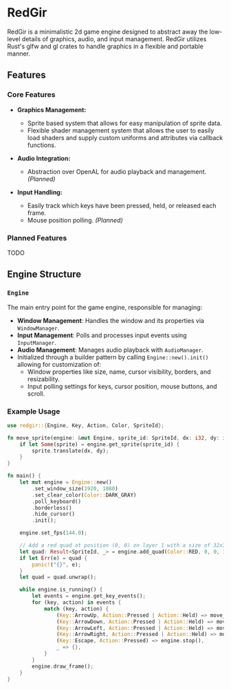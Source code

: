 # RedGir

RedGir is a minimalistic 2d game engine designed to abstract away the low-level details of graphics, audio, and input management.
RedGir utilizes Rust's glfw and gl crates to handle graphics in a flexible and portable manner.

## Features
### Core Features
- **Graphics Management:**
    - Sprite based system that allows for easy manipulation of sprite data.
    - Flexible shader management system that allows the user to easily load shaders and supply custom 
    uniforms and attributes via callback functions.

- **Audio Integration:**
   - Abstraction over OpenAL for audio playback and management. *(Planned)*

- **Input Handling:**
    - Easily track which keys have been pressed, held, or released each frame.
    - Mouse position polling. *(Planned)*

### Planned Features
TODO

## Engine Structure

### `Engine`
The main entry point for the game engine, responsible for managing:
- **Window Management**: Handles the window and its properties via `WindowManager`.
- **Input Management**: Polls and processes input events using `InputManager`.
- **Audio Management**: Manages audio playback with `AudioManager`.
- Initialized through a builder pattern by calling `Engine::new().init()` allowing for customization of:
    - Window properties like size, name, cursor visibility, borders, and resizability.
    - Input polling settings for keys, cursor position, mouse buttons, and scroll.

### Example Usage

```rust
use redgir::{Engine, Key, Action, Color, SpriteId};

fn move_sprite(engine: &mut Engine, sprite_id: SpriteId, dx: i32, dy: i32) {
    if let Some(sprite) = engine.get_sprite(sprite_id) {
        sprite.translate(dx, dy);
    }
}

fn main() {
    let mut engine = Engine::new()
        .set_window_size(1920, 1080)
        .set_clear_color(Color::DARK_GRAY)
        .poll_keyboard()
        .borderless()
        .hide_cursor()
        .init();

    engine.set_fps(144.0);

    // Add a red quad at position (0, 0) on layer 1 with a size of 32x32 pixels
    let quad: Result<SpriteId, _> = engine.add_quad(Color::RED, 0, 0, 1, 32, 32, engine.default_shader().unwrap());
    if let Err(e) = quad {
        panic!("{}", e);
    }
    let quad = quad.unwrap();

    while engine.is_running() {
        let events = engine.get_key_events();
        for (key, action) in events {
            match (key, action) {
                (Key::ArrowUp, Action::Pressed | Action::Held) => move_sprite(&mut engine, quad, 0, 10),
                (Key::ArrowDown, Action::Pressed | Action::Held) => move_sprite(&mut engine, quad, 0, -10),
                (Key::ArrowLeft, Action::Pressed | Action::Held) => move_sprite(&mut engine, quad, -10, 0),
                (Key::ArrowRight, Action::Pressed | Action::Held) => move_sprite(&mut engine, quad, 10, 0),
                (Key::Escape, Action::Pressed) => engine.stop(),
                _ => {},
            }
        }
        engine.draw_frame();
    }
}
```
